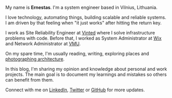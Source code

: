 My name is **Ernestas**. I'm a system engineer based in Vilnius, Lithuania.

I love technology, automating things, building scalable and reliable systems.
I am driven by that feeling when "it just works" after hitting the return key.

I work as Site Reliability Engineer at [Vinted](https://vinted.com) where I solve infrastructure problems with code.
Before that, I worked as System Administrator at [Wix](https://wix.com) and Network Administrator at [VMU](https://www.vdu.lt/en).

On my spare time, I'm usually reading, writing, exploring places and [photographing architecture](https://www.instagram.com/ernestas.n/).

In this blog, I'm sharing my opinion and knowledge about personal and work projects. The main goal is to document my learnings and mistakes so others can benefit from them.

Connect with me on <a href="https://linkedin.com/in/{{ site.author.linkedin }}">LinkedIn</a>, <a href="https://twitter.com/{{ site.author.twitter }}" target="_blank">Twitter</a> or <a href="https://github.com/{{ site.author.github }}" target="_blank">GitHub</a> for more updates.
